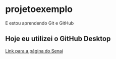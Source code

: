 # projetoexemplo
 E estou aprendendo Git e GitHub

## Hoje eu utilizei o GitHub Desktop

[Link para a página do Senai](https://www.sp.senai.br/)
